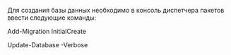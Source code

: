 ﻿Для создания базы данных необходимо в консоль диспетчера пакетов ввести следующие команды:
 
Add-Migration InitialCreate

Update-Database -Verbose
